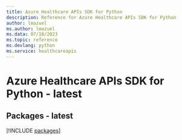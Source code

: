 ```yaml
---
title: Azure Healthcare APIs SDK for Python
description: Reference for Azure Healthcare APIs SDK for Python
author: lmazuel
ms.author: lmazuel
ms.data: 07/18/2023
ms.topic: reference
ms.devlang: python
ms.service: healthcareapis
---
```

# Azure Healthcare APIs SDK for Python - latest
## Packages - latest
[!INCLUDE [packages](healthcare-apis-index.md)]
